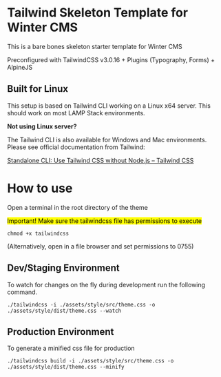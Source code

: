 # Tailwind Skeleton Template for Winter CMS

This is a bare bones skeleton starter template for Winter CMS

Preconfigured with TailwindCSS v3.0.16 + Plugins (Typography, Forms) + AlpineJS

## Built for Linux

This setup is based on Tailwind CLI working on a Linux x64 server. This should work on most LAMP Stack environments.

**Not using Linux server?**

The Tailwind CLI is also available for Windows and Mac environments. Please see official documentation from Tailwind:

[Standalone CLI: Use Tailwind CSS without Node.js – Tailwind CSS](https://tailwindcss.com/blog/standalone-cli)

# How to use

Open a terminal in the root directory of the theme

<mark>Important! Make sure the tailwindcss file has permissions to execute</mark>

`chmod +x tailwindcss`

(Alternatively, open in a file browser and set permissions to 0755)

## Dev/Staging Environment

To watch for changes on the fly during development run the following command.

`./tailwindcss -i ./assets/style/src/theme.css -o ./assets/style/dist/theme.css --watch`

## Production Environment

To generate a minified css file for production

`./tailwindcss build -i ./assets/style/src/theme.css -o ./assets/style/dist/theme.css --minify`